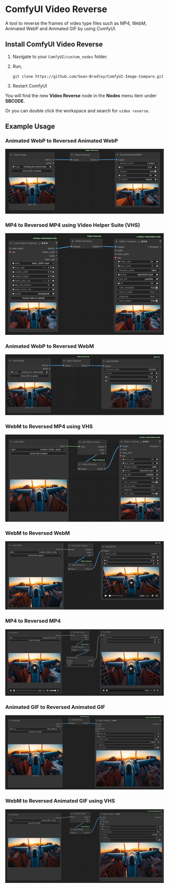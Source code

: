# ComfyUI Video Reverse

A tool to reverse the frames of video type files such as MP4, WebM, Animated WebP and Animated GIF by using ComfyUI.

## Install ComfyUI Video Reverse

1.  Navigate to your `ComfyUI/custom_nodes` folder.

2.  Run,

    `git clone https://github.com/Sean-Bradley/ComfyUI-Image-Compare.git`

3.  Restart ComfyUI

You will find the new **Video Reverse** node in the **Nodes** menu item under **SBCODE**.

Or you can double click the workspace and search for `video reverse`.

## Example Usage

### Animated WebP to Reversed Animated WebP

![](./img/webp-2-reversed-webp.jpg)

### MP4 to Reversed MP4 using Video Helper Suite (VHS)

![](./img/mp4-2-reversed-mp4-using-VHS.jpg)

### Animated WebP to Reversed WebM

![](./img/webp-2-reversed-webm.jpg)

### WebM to Reversed MP4 using VHS

![](./img/webm-2-reversed-mp4.jpg)

### WebM to Reversed WebM

![](./img/webm-2-reversed-webm.jpg)

### MP4 to Reversed MP4

![](./img/mp4-2-reversed-mp4.jpg)

### Animated GIF to Reversed Animated GIF

![](./img/gif-2-gif.jpg)

### WebM to Reversed Animated GIF using VHS

![](./img/webm-2-reversed-animated-gif.jpg)
